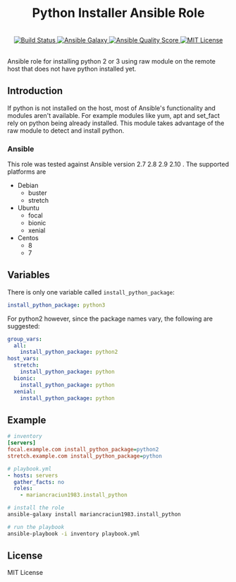 <h1 align="center">Python Installer Ansible Role</h1>
<br />

<div align="center">
  <a href="https://travis-ci.com/mariancraciun1983/ansible-install-python">
    <img src="https://travis-ci.com/mariancraciun1983/ansible-install-python.svg?branch=master" alt="Build Status" />
  </a>
  <a href="https://galaxy.ansible.com/mariancraciun1983/install_python">
    <img src="https://img.shields.io/ansible/role/51632" alt="Ansible Galaxy" />
  </a>
  <a href="https://galaxy.ansible.com/mariancraciun1983/install_python">
    <img src="https://img.shields.io/ansible/quality/51632" alt="Ansible Quality Score" />
  </a>
  <a href="https://opensource.org/licenses/MIT">
    <img src="https://img.shields.io/badge/License-MIT-blue.svg" alt="MIT License" />
  </a>
</div>

<br />

Ansible role for installing python 2 or 3 using raw module on the remote host that does not have python installed yet.


## Introduction

If python is not installed on the host, most of Ansible's functionality and modules aren't available. For example modules like yum, apt and set_fact rely on python being already installed. This module takes advantage of the raw module to detect and install python.

### Ansible
This role was tested against Ansible version 2.7 2.8 2.9 2.10 .
The supported platforms are
  - Debian
    - buster
    - stretch
  - Ubuntu
    - focal
    - bionic
    - xenial
  - Centos
    - 8
    - 7

## Variables
There is only one variable called `install_python_package`:
```yaml
install_python_package: python3
```

For python2 however, since the package names vary, the following are suggested:
```yml
group_vars:
  all:
    install_python_package: python2
host_vars:
  stretch:
    install_python_package: python
  bionic:
    install_python_package: python
  xenial:
    install_python_package: python
```

## Example
```ini
# inventory
[servers]
focal.example.com install_python_package=python2
stretch.example.com install_python_package=python
```

```yaml
# playbook.yml
- hosts: servers
  gather_facts: no
  roles:
    - mariancraciun1983.install_python
```

```bash
# install the role
ansible-galaxy install mariancraciun1983.install_python
```

```bash
# run the playbook
ansible-playbook -i inventory playbook.yml
```

## License
MIT License